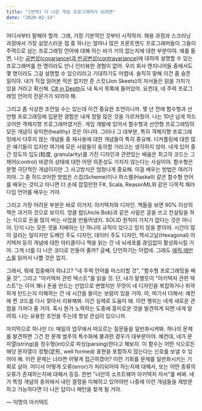 ```yaml
---
title: "[번역] 더 나은 게임 프로그래머가 되려면"
date: "2020-02-14"
---
```


[공변성(covariance)과 반공변성(contravariance)]: https://docs.microsoft.com/en-us/dotnet/csharp/programming-guide/concepts/covariance-contravariance/

[C# in Depth]: https://www.amazon.de/dp/1617294535/ref=sr_1_1?keywords=c%23+in+depth&qid=1581712767&sr=8-1

[에릭 에반스]: https://www.amazon.de/dp/0321125215/ref=sr_1_1?keywords=Domain-Driven+Design&qid=1581714240&sr=8-1

어디서부터 말해야 할까. 그래, 가장 기본적인 것부터 시작하자. 채용 과정과 스크리닝 과정에서 가장 실망스러운 점 중 하나는 얼마나 많은 프론트엔드 프로그래머들이 그들이 주력으로 삼는 프로그래밍 언어에 대해 아는 바가 거의 없는지에 대한 부분이야. 예를 들면, 나는 [공변성(covariance)과 반공변성(contravariance)]에 대하여 설명할 수 있는 프로그래머를 한 명이라도 만나 인터뷰한 경험이 없어. 우리 회사 엔지니어들 중에서도 몇 명이라도 그걸 설명할 수 있으리라고 기대하기도 어렵네. 솔직히 말해 이건 좀 슬픈 일이야. 내가 직접 읽어본 적은 없지만 존 스킷(Jon Skeets)의 저서들은 읽을 가치가 있을 거라고 확신해. [C# in Depth]도 내 독서 목록에 들어있어. 요컨대, 네 주력 프로그래밍 언어의 전문가가 되어야 해.

그리고 좀 식상한 조언일 수는 있는데 이건 중요한 조언이니까. 몇 년 전에 함수형과 선언형 프로그래밍에 입문한 경험은 내게 정말 많은 것을 가르쳐줬어. 나는 10년 넘게 하드코어한 객체지향 프로그래머였거든. 게임 개발에 있어서 함수형과 선언형 프로그래밍의 모든 개념이 유익한(healthy) 것은 아니야. 그러나 그 대부분, 특히 객체지향 프로그래밍에서 다루지 않는 개념들 중 재사용에 대한 개념들이 특히 중요해. 디커플링에 대한 많은 얘기들이 있지만 여기에 모든 사람들이 동의할 거라고는 생각하지 않아. 내게 있어 중간 정도의 입도(粒度, granularity)를 가진 디자인과 관련있는 배움은 최고의 코드는 그 제어(control) 바깥의 상태에 대한 어떤 의존성도 가지지 않는다는 사실이야. 함수형은 분명 극단적인 개념이지만 그 사고방식은 엄청나게 중요해. 이걸 배우는 방법은 여러가지야. 그 중 하드코어한 방법은 스킴(Scheme)이나 하스켈(Haskell) 같은 함수형 언어를 배우는 것이고 아니면 더 손에 잡힐만한 F#, Scala, ReasonML와 같은 다목적 패러다임 언어를 배우는 거야.

그리고 가장 어려운 부분은 바로 이거지: 아키텍처와 디자인. 책들을 보면 90% 이상의 책은 과거의 것으로 보이지. 엉클 밥(Uncle Bob)과 같은 사람은 글을 쓰고 컨설팅을 하는 식으로 돈을 많이 버는 사업을 만들어냈지. SOLID 원칙이 가치가 없다는 것은 아니야. 단지 나는 모든 것을 지배하는 단 하나의 규칙이 있다고 믿지 않을 뿐이야. 시간이 많이 걸리는 일이지만 도메인 주도 디자인, 데이터 주도 디자인, 헥사고날(Hexagonal) 아키텍처 등의 개념에 대한 아티클이나 책을 읽는 건 네 뇌세포를 끊임없이 활성화시킬 거야. 그게 너를 더 나은 코더로 만들어 줄까? 글쎄, 단언하기는 어렵네. 그래도 [에릭 에반스]를 읽어서 나쁠 것은 없지.

그래서, 뭐에 집중해야 하냐고? "네 주력 언어를 마스터할 것", "함수형 프로그래밍을 배울 것", 그리고 "아키텍처 관련 텍스트"를 읽을 것. 단, 내가 말했듯이 "아키텍처 관련 텍스트"는 이미 꽤나 돈을 만드는 산업으로 변했지만 무엇이 네 디자인을 복잡하거나 취약하게 만드는지 이해하는 건 네 시간을 들이는 보람이 있을 거야. 아, 여기서 더해서: 예전에 짠 코드를 다시 찾아서 리뷰해봐. 이건 실제로 도움이 돼. 이런 행위는 네게 새로운 관점을 가져다 줄 거야. 혹시 뭔가 노력하는 도중에 흥미로운 것을 발견하게 되면 내게 알려줘. 나는 유용한 조언을 주는데 항상 관심이 있으니까.

마지막으로 하나만 더: 매일의 업무에서 떠오르는 질문들을 일반화시켜봐. 하나의 문제를 발견하면 그건 한 문제 범주의 특수화에 불과한 경우가 대부분이야. 예컨대, 네가 문자열(string)을 정수형(int)으로 파싱(parsing)한다고 해보자. 이 함수는 어떤 식으로든 해당 문자열이 정형(定形, well formed) 표현을 포함하지 않는다는 신호를 보낼 수 있어야 해. 이런 문제는 너라면 어떻게 접근하겠어? 이런 기회를 문제를 일반화시키는 기회로 삼아. 어디서 어떻게 오류(error)가 처리되어야 하는지에 대해서, 또는 어떤 종류의 오류가 존재하는지에 대해서 등등. 한번 "너만의 소프트웨어 아키텍처 저서"를 써봐. 네가 특정 개념의 층위에서 내린 결정을 이해하고 있어야만 나중에 이런 개념들을 재방문하고 가능하다면 더 나은 답이나 패턴을 찾게 될 거야.

— 익명의 아키텍트